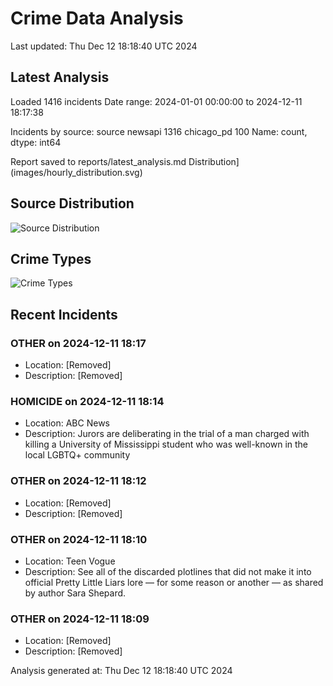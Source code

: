 # Crime Data Analysis
Last updated: Thu Dec 12 18:18:40 UTC 2024

## Latest Analysis

Loaded 1416 incidents
Date range: 2024-01-01 00:00:00 to 2024-12-11 18:17:38

Incidents by source:
source
newsapi       1316
chicago_pd     100
Name: count, dtype: int64

Report saved to reports/latest_analysis.md
Distribution](images/hourly_distribution.svg)

## Source Distribution
![Source Distribution](images/source_distribution.svg)

## Crime Types
![Crime Types](images/crime_types.svg)

## Recent Incidents

### OTHER on 2024-12-11 18:17
- Location: [Removed]
- Description: [Removed]


### HOMICIDE on 2024-12-11 18:14
- Location: ABC News
- Description: Jurors are deliberating in the trial of a man charged with killing a University of Mississippi student who was well-known in the local LGBTQ+ community


### OTHER on 2024-12-11 18:12
- Location: [Removed]
- Description: [Removed]


### OTHER on 2024-12-11 18:10
- Location: Teen Vogue
- Description: See all of the discarded plotlines that did not make it into official Pretty Little Liars lore — for some reason or another — as shared by author Sara Shepard.


### OTHER on 2024-12-11 18:09
- Location: [Removed]
- Description: [Removed]

Analysis generated at: Thu Dec 12 18:18:40 UTC 2024
